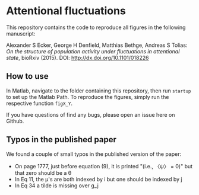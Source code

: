 # Attentional fluctuations

This repository contains the code to reproduce all figures in the following
manuscript:

Alexander S Ecker, George H Denfield, Matthias Bethge, Andreas S Tolias: 
_On the structure of population activity under fluctuations in attentional
state_, bioRxiv (2015). DOI: http://dx.doi.org/10.1101/018226


## How to use

In Matlab, navigate to the folder containing this repository, then run 
`startup` to set up the Matlab Path. To reproduce the figures, simply run
the respective function `figX_Y`.

If you have questions of find any bugs, please open an issue here on Github.


## Typos in the published paper

We found a couple of small typos in the published version of the paper:

 * On page 1777, just before equation (9), it is printed "(i.e., 〈ψ〉 = 0)" but that zero should be a θ
 * In Eq 11, the µ's are both indexed by i but one should be indexed by j
 * In Eq 34 a tilde is missing over g_j
